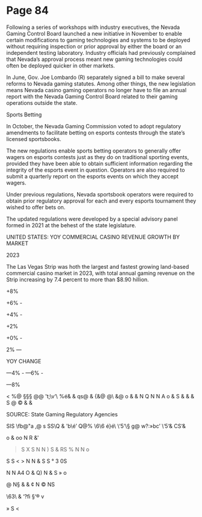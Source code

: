 # Page 84

Following a series of workshops with industry executives,
the Nevada Gaming Control Board launched a new
initiative in November to enable certain modifications to
gaming technologies and systems to be deployed without
requiring inspection or prior approval by either the board
or an independent testing laboratory. Industry officials
had previously complained that Nevada’s approval process
meant new gaming technologies could often be deployed
quicker in other markets.

In June, Gov. Joe Lombardo (R) separately signed a bill to
make several reforms to Nevada gaming statutes. Among
other things, the new legislation means Nevada casino
gaming operators no longer have to file an annual report
with the Nevada Gaming Control Board related to their
gaming operations outside the state.

Sports Betting

In October, the Nevada Gaming Commission voted to adopt
regulatory amendments to facilitate betting on esports
contests through the state’s licensed sportsbooks.

The new regulations enable sports betting operators to
generally offer wagers on esports contests just as they do
on traditional sporting events, provided they have been
able to obtain sufficient information regarding the integrity
of the esports event in question. Operators are also
required to submit a quarterly report on the esports events
on which they accept wagers.

Under previous regulations, Nevada sportsbook operators
were required to obtain prior regulatory approval for each
and every esports tournament they wished to offer bets on.

The updated regulations were developed by a special
advisory panel formed in 2021 at the behest of the state
legislature.

UNITED STATES: YOY COMMERCIAL CASINO REVENUE GROWTH BY MARKET

2023

The Las Vegas Strip was hoth the largest and fastest growing land-based commercial casino market in 2023, with total
annual gaming revenue on the Strip increasing by 7.4 percent to more than $8.90 hillion.

+8%

+6% -

+4% -

+2%

+0% -

2% —

YOY CHANGE

—4% -
—6% -

—8%

< %@ §§§ @\@ 't;\\v‘\ %é& & qs@ & {&@ @\ &@ o
& & N Q N N A o
& S & & & S @
© &
&

SOURCE: State Gaming Regulatory Agencies

SIS \fb@"a \,@ s SS\\Q & 'b\\é’ Q@% \6\6 é}é\ \‘5‘\§ g@ w?:»bc’ \‘5‘& CS‘\&

o & oo N R &'
> S X S N N ) S & RS % N N o

S S < > N N & S S ° 3 0S

N N A4 O & Q) N & S » o

@ N§ & & ¢ N © NS

\63\ & ‘?ﬁ §‘® v

» S <

